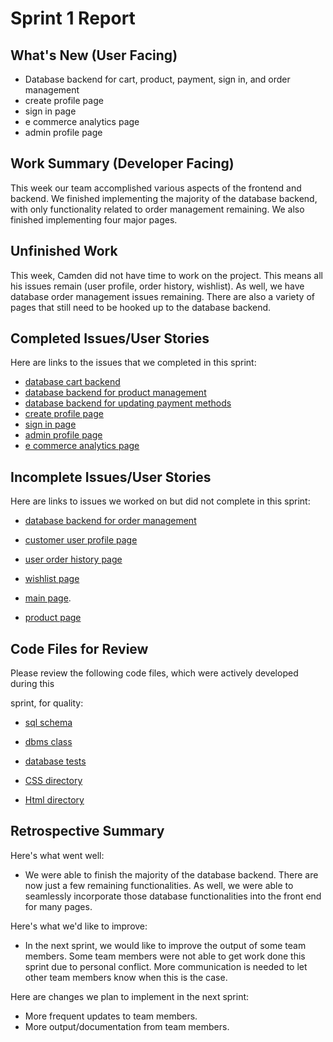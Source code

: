 
# Sprint 1 Report

## What's New (User Facing)

- Database backend for cart, product, payment, sign in, and order management
- create profile page
- sign in page
- e commerce analytics page
- admin profile page

## Work Summary (Developer Facing)

This week our team accomplished various aspects of the frontend and backend. We finished implementing the majority of the database backend, with only functionality related to order management remaining. We also finished implementing four major pages.

## Unfinished Work

This week, Camden did not have time to work on the project. This means all his issues remain (user profile, order history, wishlist). As well, we have database order management issues remaining. There are also a variety of pages that still need to be hooked up to the database backend.


## Completed Issues/User Stories

Here are links to the issues that we completed in this sprint:

- [database cart backend](https://github.com/users/Holindauer/projects/5/views/1?pane=issue&itemId=99978544&issue=Holindauer%7CCpts451_project%7C19)
- [database backend for product management](https://github.com/users/Holindauer/projects/5/views/1?pane=issue&itemId=99978425&issue=Holindauer%7CCpts451_project%7C18)
- [database backend for updating payment methods](https://github.com/users/Holindauer/projects/5/views/1?pane=issue&itemId=99978810&issue=Holindauer%7CCpts451_project%7C21)
- [create profile page](https://github.com/users/Holindauer/projects/5/views/1?pane=issue&itemId=99978002&issue=Holindauer%7CCpts451_project%7C15)
- [sign in page](https://github.com/users/Holindauer/projects/5/views/1?pane=issue&itemId=99977400&issue=Holindauer%7CCpts451_project%7C10)
- [admin profile page](https://github.com/users/Holindauer/projects/5/views/1?pane=issue&itemId=99977418&issue=Holindauer%7CCpts451_project%7C6)
- [e commerce analytics page](https://github.com/users/Holindauer/projects/5/views/1?pane=issue&itemId=99977419&issue=Holindauer%7CCpts451_project%7C7)


## Incomplete Issues/User Stories

Here are links to issues we worked on but did not complete in this sprint:

- [database backend for order management](https://github.com/users/Holindauer/projects/5/views/1?pane=issue&itemId=99978620&issue=Holindauer%7CCpts451_project%7C20)

- [customer user profile page](https://github.com/users/Holindauer/projects/5/views/1?pane=issue&itemId=99977415&issue=Holindauer%7CCpts451_project%7C4)

- [user order history page](https://github.com/users/Holindauer/projects/5/views/1?pane=issue&itemId=99977420&issue=Holindauer%7CCpts451_project%7C8)

- [wishlist page](https://github.com/users/Holindauer/projects/5/views/1?pane=issue&itemId=99977417&issue=Holindauer%7CCpts451_project%7C5)

- [main page](https://github.com/users/Holindauer/projects/5/views/1?pane=issue&itemId=99977413&issue=Holindauer%7CCpts451_project%7C1).
    
- [product page](https://github.com/users/Holindauer/projects/5/views/1?pane=issue&itemId=99977371&issue=Holindauer%7CCpts451_project%7C3)

## Code Files for Review
Please review the following code files, which were actively developed during this
    
    
sprint, for quality:
    
- [sql schema](https://github.com/Holindauer/Cpts451_project/blob/main/backend/schema.sql)

- [dbms class](https://github.com/Holindauer/Cpts451_project/blob/main/backend/dbms.py)
    
- [database tests](https://github.com/Holindauer/Cpts451_project/blob/main/backend/test_dbms.py)
    
- [CSS directory](https://github.com/Holindauer/Cpts451_project/tree/main/front_end/app/static/css)
    
- [Html directory](https://github.com/Holindauer/Cpts451_project/tree/main/front_end/app/templates/Profile)
    
    
## Retrospective Summary

Here's what went well:

- We were able to finish the majority of the database backend. There are now just a few remaining functionalities. As well, we were able to seamlessly incorporate those database functionalities into the front end for many pages.
    
Here's what we'd like to improve:

- In the next sprint, we would like to improve the output of some team members. Some team members were not able to get work done this sprint due to personal conflict. More communication is needed to let other team members know when this is the case.
    
Here are changes we plan to implement in the next sprint:

- More frequent updates to team members.
- More output/documentation from team members.
